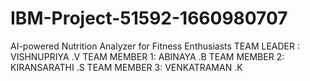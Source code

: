 # IBM-Project-51592-1660980707
AI-powered Nutrition Analyzer for Fitness Enthusiasts
TEAM LEADER : VISHNUPRIYA .V
TEAM MEMBER 1: ABINAYA .B
TEAM MEMBER 2: KIRANSARATHI .S
TEAM MEMBER 3: VENKATRAMAN .K
